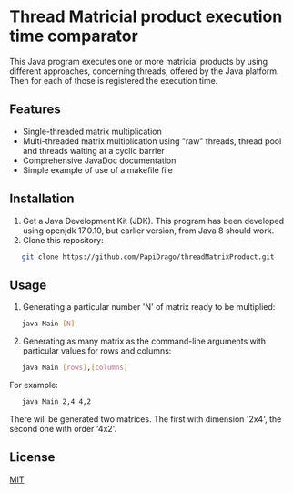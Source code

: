 # Thread Matricial product execution time comparator

This Java program executes one or more matricial products by using different approaches, concerning threads, offered by the Java platform.
Then for each of those is registered the execution time.

## Features

- Single-threaded matrix multiplication
- Multi-threaded matrix multiplication using "raw" threads, thread pool and threads waiting at a cyclic barrier
- Comprehensive JavaDoc documentation
- Simple example of use of a makefile file

## Installation

1. Get a Java Development Kit (JDK). This program has been developed using openjdk 17.0.10, but earlier version, from Java 8 should work.
2.  Clone this repository:
```sh
   git clone https://github.com/PapiDrago/threadMatrixProduct.git
```

## Usage

1. Generating a particular number 'N' of matrix ready to be multiplied: 
```sh
   java Main [N]
```
2. Generating as many matrix as the command-line arguments with particular values for rows and columns:
```sh
   java Main [rows],[columns]
```
For example:
```sh
   java Main 2,4 4,2
```
There will be generated two matrices. The first with dimension '2x4', the second one with order '4x2'.

## License
[MIT](LICENSE)
